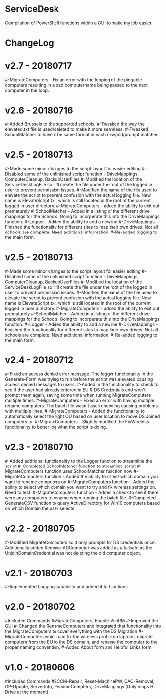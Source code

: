 # ServiceDesk
Compilation of PowerShell functions within a GUI to make my job easier.

# ChangeLog
# v2.7 - 20180717
#-MigrateComputers - Fix an error with the looping of the pingable computers resulting in a bad computername being passed to the next computer in the loop.
#
# v2.6 - 20180716
#-Added Brussels to the supported schools.
#-Tweaked the way the elevated.txt file is used/deleted to make it more seamless.
#-Tweaked SchoolMatcher to have it be same format in each new/old/prompt matcher.
#
# v2.5 - 20180713
#-Made some minor changes to the script layout for easier editing
#-Disabled some of the unfinished script function - DriveMappings, ComputerCleanup, BackupUserFiles
#-Modified the location of the ServiceDeskLogFile so it'll create the file under the root of the logged in user to prevent permission issues.
#-Modified the name of the file used to elevate the script to prevent confusion with the actual logging file.  New name is ElevateScript.txt, which is still located in the root of the current logged in user directory.
#-MigrateComputers - added the ability to exit out prematurely
#-SchoolMatcher - Added in a listing of the different drive mappings for the Schools.  Going to incorperate this into the DriveMappings function.
#-Logger - Added the ability to add a newline
#-DriveMappings - Finished the functionality for different sites to map their own drives.  Not all schools are complete. Need additional information.
#-Re-added logging to the main form.
#
# v2.5 - 20180713
#-Made some minor changes to the script layout for easier editing
#-Disabled some of the unfinished script function - DriveMappings, ComputerCleanup, BackupUserFiles
#-Modified the location of the ServiceDeskLogFile so it'll create the file under the root of the logged in user to prevent permission issues.
#-Modified the name of the file used to elevate the script to prevent confusion with the actual logging file.  New name is ElevateScript.txt, which is still located in the root of the current logged in user directory.
#-MigrateComputers - added the ability to exit out prematurely
#-SchoolMatcher - Added in a listing of the different drive mappings for the Schools.  Going to incorperate this into the DriveMappings function.
#-Logger - Added the ability to add a newline
#-DriveMappings - Finished the functionality for different sites to map their own drives.  Not all schools are complete. Need additional information.
#-Re-added logging to the main form.
#
# v2.4 - 20180712
#-Fixed an access denied error message.  The logger functionality in the Generate-Form was trying to run before the script was elevated causing access denied messages to users.
#-Added in the functionality to check to see if the user had already entered in EU & DS Credentials and won't prompt them again, saving some time when running MigrateComputers multiple times.
#-MigrateComputers - Fixed an error with having multiple rename computers.  The batch file wasn't ascii encoding causing problems with multiple lines.
#-MigrateComputers - Added the funcitonality to automatically select the right OU based on user location to move DS Joined computers to.
#-MigrateComputers - Slightly modified the FixWireless functionality to better log what the script is doing.
#
# v2.3 - 20180710
#-Added addtional functionality to the Logger function to streamline the script
#-Completed SchoolMatcher function to streamline script
#-MigrateComputers function uses SchoolMatcher function now
#-MigrateComputers function - Added the ability to select which domain you want to rename computers on
#-MigrateComputers function - Added the ability to select which domain you want to try and fix wireless settings on.  Need to test.
#-MigrateComputers function - Added a check to see if there were any computers to rename when running the batch file.
#-Completed GenerateCSV function to query ActiveDirectory for Win10 computers based on which Domain the user selects
#
# v2.2 - 20180705
#-Modified MigrateComputers so it only prompts for DS credentials once.  Additionally added Remove-ADComputer was added as a failsafe as the -UnjoinDomainCredential was not deleting the old computer object.
#
# v2.1 - 20180703
#-Implemented Logging capability and added it to functions
#
# v2.0 - 20180702
#Included Commands
#MigrateComputers, Enable-WinRM
#-Improved the GUI
#-Changed the RenameComputers and integrated that functionality into the MigrateComputers to cover everything with the DS Migration
#-MigrateComputers which can fix the wireless profile on laptops, migrate computers from the EU to the DS domain, and rename the computer to the proper naming convention.
#-Added About form and Helpful Links form
#
# v1.0 - 20180606
#Included Commands
#SCCM-Repair, Reset-MachinePW, CAC-Removal, GP-Update, ServerInfo, RenameCompters, DriveMappings (Only maps H: Drive at the moment)
#
